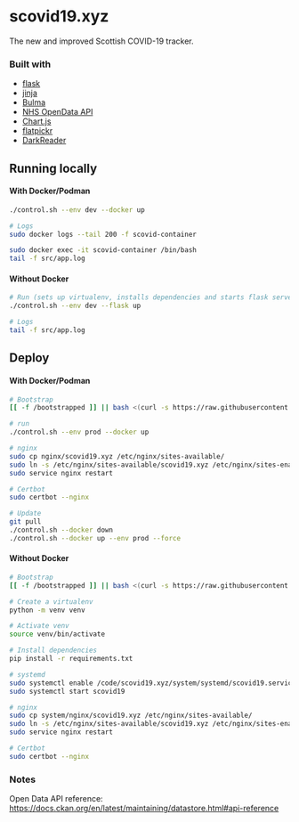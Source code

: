 # scovid19.xyz
The new and improved Scottish COVID-19 tracker.  

### Built with
- [flask](https://flask.palletsprojects.com/en/1.1.x/)
- [jinja](https://jinja.palletsprojects.com/en/2.11.x/)
- [Bulma](https://bulma.io/)
- [NHS OpenData API](https://www.opendata.nhs.scot/dataset)
- [Chart.js](https://www.chartjs.org/)
- [flatpickr](https://flatpickr.js.org/)
- [DarkReader](https://www.npmjs.com/package/darkreader)


## Running locally

#### With Docker/Podman
```bash
./control.sh --env dev --docker up

# Logs
sudo docker logs --tail 200 -f scovid-container

sudo docker exec -it scovid-container /bin/bash
tail -f src/app.log
```

#### Without Docker
```bash
# Run (sets up virtualenv, installs dependencies and starts flask server)
./control.sh --env dev --flask up

# Logs
tail -f src/app.log
```

## Deploy
#### With Docker/Podman
```bash
# Bootstrap
[[ -f /bootstrapped ]] || bash <(curl -s https://raw.githubusercontent.com/danstewart/server-bootstrap/master/bootstrap.sh)

# run
./control.sh --env prod --docker up

# nginx
sudo cp nginx/scovid19.xyz /etc/nginx/sites-available/
sudo ln -s /etc/nginx/sites-available/scovid19.xyz /etc/nginx/sites-enabled/
sudo service nginx restart

# Certbot
sudo certbot --nginx

# Update
git pull
./control.sh --docker down
./control.sh --docker up --env prod --force
```

#### Without Docker
```bash
# Bootstrap
[[ -f /bootstrapped ]] || bash <(curl -s https://raw.githubusercontent.com/danstewart/server-bootstrap/master/bootstrap.sh)

# Create a virtualenv
python -m venv venv

# Activate venv
source venv/bin/activate

# Install dependencies
pip install -r requirements.txt

# systemd
sudo systemctl enable /code/scovid19.xyz/system/systemd/scovid19.service
sudo systemctl start scovid19

# nginx
sudo cp system/nginx/scovid19.xyz /etc/nginx/sites-available/
sudo ln -s /etc/nginx/sites-available/scovid19.xyz /etc/nginx/sites-enabled/
sudo service nginx restart

# Certbot
sudo certbot --nginx
```

### Notes
Open Data API reference:  
https://docs.ckan.org/en/latest/maintaining/datastore.html#api-reference
